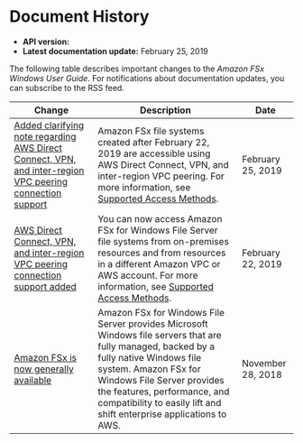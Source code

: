 # Document History<a name="doc-history"></a>
+ **API version:** 
+ **Latest documentation update:** February 25, 2019

The following table describes important changes to the *Amazon FSx Windows User Guide*\. For notifications about documentation updates, you can subscribe to the RSS feed\.

| Change | Description | Date | 
| --- |--- |--- |
| [Added clarifying note regarding AWS Direct Connect, VPN, and inter\-region VPC peering connection support](#doc-history) | Amazon FSx file systems created after February 22, 2019 are accessible using AWS Direct Connect, VPN, and inter\-region VPC peering\. For more information, see [Supported Access Methods](https://docs.aws.amazon.com/fsx/latest/WindowsGuide/support-fsx-clients.html#access-methods)\. | February 25, 2019 | 
| [AWS Direct Connect, VPN, and inter\-region VPC peering connection support added](#doc-history) | You can now access Amazon FSx for Windows File Server file systems from on\-premises resources and from resources in a different Amazon VPC or AWS account\. For more information, see [Supported Access Methods](https://docs.aws.amazon.com/fsx/latest/WindowsGuide/support-fsx-clients.html#access-methods)\. | February 22, 2019 | 
| [Amazon FSx is now generally available](#doc-history) | Amazon FSx for Windows File Server provides Microsoft Windows file servers that are fully managed, backed by a fully native Windows file system\. Amazon FSx for Windows File Server provides the features, performance, and compatibility to easily lift and shift enterprise applications to AWS\. | November 28, 2018 | 